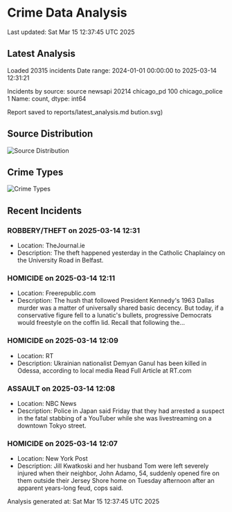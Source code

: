 # Crime Data Analysis
Last updated: Sat Mar 15 12:37:45 UTC 2025

## Latest Analysis

Loaded 20315 incidents
Date range: 2024-01-01 00:00:00 to 2025-03-14 12:31:21

Incidents by source:
source
newsapi           20214
chicago_pd          100
chicago_police        1
Name: count, dtype: int64

Report saved to reports/latest_analysis.md
bution.svg)

## Source Distribution
![Source Distribution](images/source_distribution.svg)

## Crime Types
![Crime Types](images/crime_types.svg)

## Recent Incidents

### ROBBERY/THEFT on 2025-03-14 12:31
- Location: TheJournal.ie
- Description: The theft happened yesterday in the Catholic Chaplaincy on the University Road in Belfast.


### HOMICIDE on 2025-03-14 12:11
- Location: Freerepublic.com
- Description: The hush that followed President Kennedy's 1963 Dallas murder was a matter of universally shared basic decency. But today, if a conservative figure fell to a lunatic's bullets, progressive Democrats would freestyle on the coffin lid. Recall that following the…


### HOMICIDE on 2025-03-14 12:09
- Location: RT
- Description: Ukrainian nationalist Demyan Ganul has been killed in Odessa, according to local media Read Full Article at RT.com


### ASSAULT on 2025-03-14 12:08
- Location: NBC News
- Description: Police in Japan said Friday that they had arrested a suspect in the fatal stabbing of a YouTuber while she was livestreaming on a downtown Tokyo street.


### HOMICIDE on 2025-03-14 12:07
- Location: New York Post
- Description: Jill Kwatkoski and her husband Tom were left severely injured when their neighbor, John Adamo, 54, suddenly opened fire on them outside their Jersey Shore home on Tuesday afternoon after an apparent years-long feud, cops said.

Analysis generated at: Sat Mar 15 12:37:45 UTC 2025
